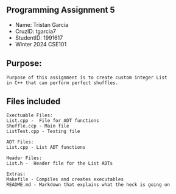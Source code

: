 ## Programming Assignment 5
* Name: Tristan Garcia
* CruzID: tgarcia7
* StudentID: 1991617
* Winter 2024 CSE101

## Purpose:
    Purpose of this assignment is to create custom integer List
    in C++ that can perform perfect shuffles. 

## Files included
    Exectuable Files:
    List.cpp -  File for ADT functions 
    Shuffle.ccp - Main file 
    ListTest.cpp - Testing file 

    ADT Files:
    List.cpp - List ADT functions

    Header Files:
    List.h -  Header file for the List ADTs

    Extras:
    Makefile - Compiles and creates executables
    README.md - Markdown that explains what the heck is going on

